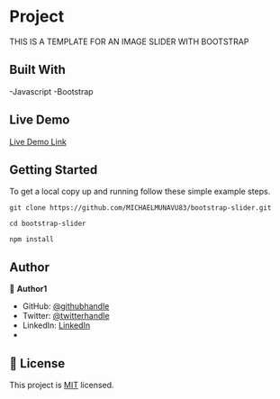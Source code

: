 # Project

THIS IS A TEMPLATE FOR AN IMAGE SLIDER WITH BOOTSTRAP

## Built With

-Javascript
-Bootstrap

## Live Demo

[Live Demo Link](https://bootstrap-js-slider.netlify.app/)

## Getting Started

To get a local copy up and running follow these simple example steps.

`git clone https://github.com/MICHAELMUNAVU83/bootstrap-slider.git`

`cd bootstrap-slider`

`npm install`

## Author

👤 **Author1**

- GitHub: [@githubhandle](https://github.com/MICHAELMUNAVU83)
- Twitter: [@twitterhandle](https://twitter.com/MichaelTrance1)
- LinkedIn: [LinkedIn](https://www.linkedin.com/in/michael-munavu-78703a218/)
-

## 📝 License

This project is [MIT](./MIT.md) licensed.
